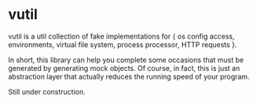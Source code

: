# vutil

vutil is a util collection of fake implementations for {
    os config access, 
    environments, 
    virtual file system, 
    process processor, 
    HTTP requests
}. 

In short, this library can help you complete some occasions that must be generated by generating mock objects. 
Of course, in fact, this is just an abstraction layer that actually reduces the running speed of your program. 

Still under construction.